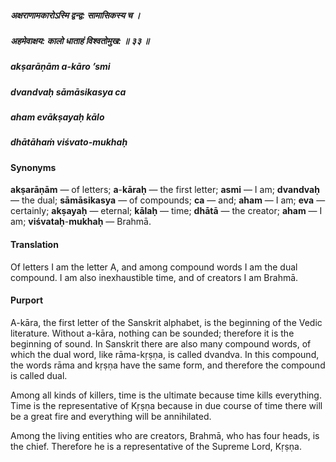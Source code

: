 ##### अक्षराणामकारोऽस्मि द्वन्द्व: सामासिकस्य च ।
##### अहमेवाक्षय: कालो धाताहं विश्वतोमुख: ॥ ३३ ॥

##### akṣarāṇām a-kāro ’smi
##### dvandvaḥ sāmāsikasya ca
##### aham evākṣayaḥ kālo
##### dhātāhaṁ viśvato-mukhaḥ

#### Synonyms

**akṣarāṇām** — of letters; **a**-**kāraḥ** — the first letter; **asmi** — I am; **dvandvaḥ** — the dual; **sāmāsikasya** — of compounds; **ca** — and; **aham** — I am; **eva** — certainly; **akṣayaḥ** — eternal; **kālaḥ** — time; **dhātā** — the creator; **aham** — I am; **viśvataḥ**-**mukhaḥ** — Brahmā.

#### Translation

Of letters I am the letter A, and among compound words I am the dual compound. I am also inexhaustible time, and of creators I am Brahmā.

#### Purport

A-kāra, the first letter of the Sanskrit alphabet, is the beginning of the Vedic literature. Without a-kāra, nothing can be sounded; therefore it is the beginning of sound. In Sanskrit there are also many compound words, of which the dual word, like rāma-kṛṣṇa, is called dvandva. In this compound, the words rāma and kṛṣṇa have the same form, and therefore the compound is called dual.

Among all kinds of killers, time is the ultimate because time kills everything. Time is the representative of Kṛṣṇa because in due course of time there will be a great fire and everything will be annihilated.

Among the living entities who are creators, Brahmā, who has four heads, is the chief. Therefore he is a representative of the Supreme Lord, Kṛṣṇa.